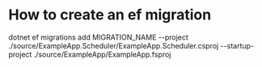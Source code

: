 
# How to create an ef migration

dotnet ef migrations add MIGRATION_NAME --project ./source/ExampleApp.Scheduler/ExampleApp.Scheduler.csproj --startup-project ./source/ExampleApp/ExampleApp.fsproj